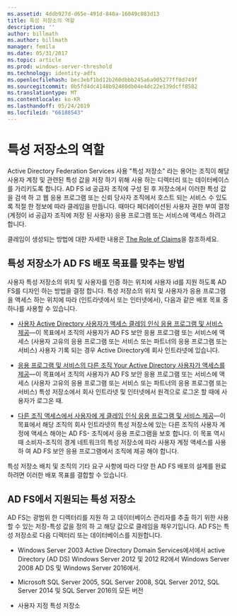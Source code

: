 ```yaml
---
ms.assetid: 4ddb927d-d65e-491d-840a-16049c083d13
title: 특성 저장소의 역할
description: ''
author: billmath
ms.author: billmath
manager: femila
ms.date: 05/31/2017
ms.topic: article
ms.prod: windows-server-threshold
ms.technology: identity-adfs
ms.openlocfilehash: bec3ebf1bd12b260dbbb245a6a905277ff0d749f
ms.sourcegitcommit: 0b5fd4dc4148b92480db04e4dc22e139dcff8582
ms.translationtype: MT
ms.contentlocale: ko-KR
ms.lasthandoff: 05/24/2019
ms.locfileid: "66188543"
---
```

# <a name="the-role-of-attribute-stores"></a>특성 저장소의 역할
Active Directory Federation Services 사용 "특성 저장소" 라는 용어는 조직이 해당 사용자 계정 및 관련된 특성 값을 저장 하기 위해 사용 하는 디렉터리 또는 데이터베이스를 가리키도록 합니다. AD FS id 공급자 조직에 구성 된 후 저장소에서 이러한 특성 값을 검색 하 고 웹 응용 프로그램 또는 신뢰 당사자 조직에서 호스트 되는 서비스 수 있도록 적절 한 정보에 따라 클레임을 만듭니다. 때마다 페더레이션된 사용자 권한 부여 결정 \(계정이 id 공급자 조직에 저장 된 사용자\) 응용 프로그램 또는 서비스에 액세스 하려고 합니다.  
  
클레임이 생성되는 방법에 대한 자세한 내용은 [The Role of Claims](The-Role-of-Claims.md)을 참조하세요.  
  
## <a name="how-attribute-stores-fit-in-with-your-ad-fs-deployment-goals"></a>특성 저장소가 AD FS 배포 목표를 맞추는 방법  
사용자 특성 저장소의 위치 및 사용자를 인증 하는 위치에 사용자 id를 지원 하도록 AD FS를 디자인 하는 방법을 결정 합니다. 특성 저장소의 위치 및 사용자가 응용 프로그램을 액세스 하는 위치에 따라 \(인트라넷에서 또는 인터넷에서\), 다음과 같은 배포 목표 중 하나를 사용할 수 있습니다.  
  
-   [사용자 Active Directory 사용자가 액세스 클레임 인식 응용 프로그램 및 서비스 제공](https://technet.microsoft.com/library/dd807071.aspx)—이 목표에서 조직의 사용자가 AD FS 보안 응용 프로그램 또는 서비스에 액세스 \(사용자 고유의 응용 프로그램 또는 서비스 또는 파트너의 응용 프로그램 또는 서비스\) 사용자 기록 되는 경우 Active Directory에 회사 인트라넷에 있습니다.  
  
-   [응용 프로그램 및 서비스의 다른 조직 Your Active Directory 사용자가 액세스를 제공](https://technet.microsoft.com/library/dd807123.aspx)—이 목표에서 조직의 사용자가 AD FS 보안 응용 프로그램 또는 서비스에 액세스 \(사용자 고유의 응용 프로그램 또는 서비스 또는 파트너의 응용 프로그램 또는 서비스\) 특성 저장소에서 회사 인트라넷 및 인터넷에서 원격으로 로그온 할 때에 사용자가 로그온 때.  
  
-   [다른 조직 액세스에서 사용자에 게 클레임 인식 응용 프로그램 및 서비스 제공](https://technet.microsoft.com/library/dd807099.aspx)—이 목표에서 해당 조직의 회사 인트라넷의 특성 저장소에 있는 다른 조직의 사용자 계정에 액세스 해야는 AD FS- 조직에서 응용 프로그램을 보호 합니다. 이 목표 역시 때 소비자\-조직의 경계 네트워크의 특성 저장소에 따라 사용자 계정 액세스를 사용 하 여 AD FS 보안 응용 프로그램에서 조직에 제공 해야 합니다.  
  
특성 저장소 배치 및 조직의 기타 요구 사항에 따라 다양 한 AD FS 배포의 설계를 완료 하려면 이러한 배포 목표를 결합할 수 있습니다.  
  
## <a name="attribute-stores-that-are-supported-by-ad-fs"></a>AD FS에서 지원되는 특성 저장소  
AD FS는 광범위 한 디렉터리를 지원 하 고 데이터베이스 관리자를 추출 하기 위한 사용할 수 있는 저장\-특성 값을 정의 하 고 해당 값으로 클레임을 채우기입니다. AD FS는 특성 저장소로 다음 디렉터리 또는 데이터베이스를 지원합니다.  
  
-   Windows Server 2003 Active Directory Domain Services에서에서 active Directory \(AD DS\) Windows Server 2012 및 2012 R2에서 Windows Server 2008 AD DS 및 Windows Server 2016에서. 
  
-   Microsoft SQL Server 2005, SQL Server 2008, SQL Server 2012, SQL Server 2014 및 SQL Server 2016의 모든 버전  
  
-   사용자 지정 특성 저장소  
  

